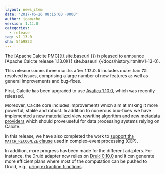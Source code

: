 ```yaml
---
layout: news_item
date: "2017-06-26 08:15:00 +0000"
author: jcamacho
version: 1.13.0
categories:
  - release
tag: v1-13-0
sha: 54b9823
---
```


<!--
{% comment %}
Licensed to the Apache Software Foundation (ASF) under one or more
contributor license agreements.  See the NOTICE file distributed with
this work for additional information regarding copyright ownership.
The ASF licenses this file to you under the Apache License, Version 2.0
(the "License"); you may not use this file except in compliance with
the License.  You may obtain a copy of the License at

http://www.apache.org/licenses/LICENSE-2.0

Unless required by applicable law or agreed to in writing, software
distributed under the License is distributed on an "AS IS" BASIS,
WITHOUT WARRANTIES OR CONDITIONS OF ANY KIND, either express or implied.
See the License for the specific language governing permissions and
limitations under the License.
{% endcomment %}
-->

The [Apache Calcite PMC]({{ site.baseurl }}) is pleased to announce [Apache Calcite release 1.13.0]({{ site.baseurl }}/docs/history.html#v1-13-0).

This release comes three months after 1.12.0. It includes more than 75 resolved issues, comprising a large number of new features as well as general improvements and bug-fixes.

First, Calcite has been upgraded to use
<a href="https://issues.apache.org/jira/browse/CALCITE-1807">Avatica 1.10.0</a>, which was recently released.

Moreover, Calcite core includes improvements which aim at making it more powerful, stable and robust. In addition to numerous bux-fixes, we have implemented a
<a href="https://issues.apache.org/jira/browse/CALCITE-1731">new materialized view rewriting algorithm</a>
and <a href="https://issues.apache.org/jira/browse/CALCITE-1682">new metadata providers</a> which should prove useful for data processing systems relying on Calcite.

In this release, we have also completed the work to
<a href="https://issues.apache.org/jira/browse/CALCITE-1570">support the `MATCH_RECOGNIZE` clause</a>
used in complex-event processing (CEP).

In addition, more progress has been made for the different adapters. For instance, the Druid adapter now relies on
<a href="https://issues.apache.org/jira/browse/CALCITE-1771">Druid 0.10.0</a> and it can generate more efficient plans where most of the computation can be pushed to Druid, e.g., <a href="https://issues.apache.org/jira/browse/CALCITE-1707">using extraction functions</a>.
